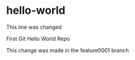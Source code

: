 # hello-world
This line was changed

First Git Hello World Repo

This change was made in the feature0001 branch

